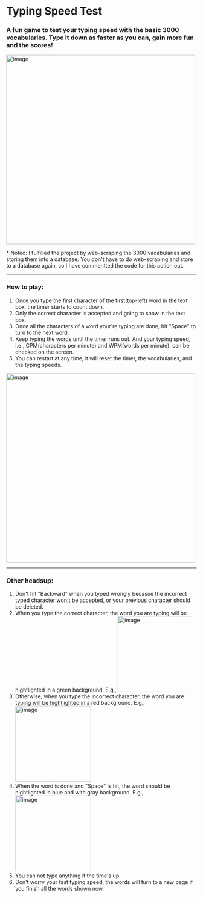 <h1>Typing Speed Test </h1>

<h3>A fun game to test your typing speed with the basic 3000 vocabularies. Type it down as faster as you can, gain more fun and the scores!</h3>

<img width="500" alt="image" src="https://github.com/user-attachments/assets/d56528c3-bac9-4858-83fa-625326b03bcf" class="center">
<p>* Noted: I fulfilled the project by web-scraping the 3000 vacabularies and storing them into a database. You don't have to do web-scraping and store to a database again, so I have commentted the code for this action out.</p>
<hr />

<h3>How to play:</h3>
<ol>
  <li>Once you type the first character of the first(top-left) word in the text box, the timer starts to count down.</li>
  <li>Only the correct character is accepted and going to show in the text box.</li>
  <li>Once all the characters of a word your're typing are done, hit "Space" to turn to the next word.</li>
  <li>Keep typing the words until the timer runs out. And your typing speed, i.e., CPM(characters per minute) and WPM(words per minute), can be checked on the screen.</li>
  <li>You can restart at any time, it will reset the timer, the vocabularies, and the typing speeds.</li>
</ol>
<img width="500" alt="image" src="https://github.com/user-attachments/assets/a0ea32b5-9d37-4b12-af6d-6bf56d22464d">


<hr />

<h3>Other headsup:</h3>
<ol>
  <li>Don't hit "Backward" when you typed wrongly becasue the incorrect typed character won;t be accepted, or your previous character should be deleted.</li>
  <li>When you type the correct character, the word you are typing will be hightlighted in a green background. E.g.,
    <img width="200" alt="image" src="https://github.com/user-attachments/assets/b2598e4b-d558-4d36-b691-4b80e7500138"></li>
  <li>Otherwise, when you type the incorrect character, the word you are typing will be hightlighted in a red background. E.g.,
    <img width="200" alt="image" src="https://github.com/user-attachments/assets/b6324c30-dad3-410a-a317-14775c302c95"></li>
  <li>When the word is done and "Space" is hit, the word should be hightlighted in blue and with gray background. E.g.,
    <img width="200" alt="image" src="https://github.com/user-attachments/assets/f373e1a4-062f-41e2-a389-d139b7f213bd"></li>
  <li>You can not type anything if the time's up.</li>
  <li>Don't worry your fast typing speed, the words will turn to a new page if you finish all the words shown now.</li>
</ol>

